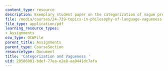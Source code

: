 ```yaml
---
content_type: resource
description: Exemplary student paper on the categorization of vague predicates.
file: /media/courses/24-729-topics-in-philosophy-of-language-vagueness-fall-2005/20586081bdef77eae2e8ea0441dc7afa_stephenson_vague.pdf
file_type: application/pdf
learning_resource_types:
- Assignments
ocw_type: OCWFile
parent_title: Assignments
parent_type: CourseSection
resourcetype: Document
title: 'Categorization and Vagueness '
uid: 20586081-bdef-77ea-e2e8-ea0441dc7afa
---
```

